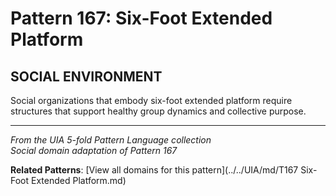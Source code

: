 # Pattern 167: Six-Foot Extended Platform

## SOCIAL ENVIRONMENT

Social organizations that embody six-foot extended platform require structures that support healthy group dynamics and collective purpose.

---

*From the UIA 5-fold Pattern Language collection*  
*Social domain adaptation of Pattern 167*

**Related Patterns**: [View all domains for this pattern](../../UIA/md/T167 Six-Foot Extended Platform.md)